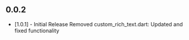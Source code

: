 ## 0.0.2

* [1.0.1] - Initial Release
Removed
custom_rich_text.dart: Updated and fixed functionality